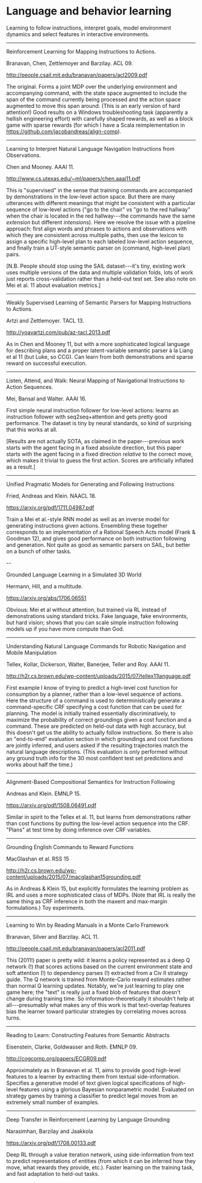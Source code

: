 # Language and behavior learning

Learning to follow instructions, interpret goals, model environment dynamics and
select features in interactive environments.

---

Reinforcement Learning for Mapping Instructions to Actions.

Branavan, Chen, Zettlemoyer and Barzilay. ACL 09.

http://people.csail.mit.edu/branavan/papers/acl2009.pdf

The original. Forms a joint MDP over the underlying environment and
accompanying command, with the state space augmented to include the span of the
command currently being processed and the action space augmented to move this
span around. (This is an early version of hard attention!) Good results on a
Windows troubleshooting task (apparently a hellish engineering effort) with
carefully shaped rewards, as well as a block game with sparse rewards (for
which I have a Scala reimplementation in
https://github.com/jacobandreas/align-comp).

---

Learning to Interpret Natural Language Navigation Instructions from
Observations.

Chen and Mooney. AAAI 11.

http://www.cs.utexas.edu/~ml/papers/chen.aaai11.pdf

This is "supervised" in the sense that training commands are accompanied by
demonstrations in the low-level action space. But there are many utterances
with different meanings that might be consistent with a particular sequence of
low-level actions ("go to the chair" vs "go to the red hallway" when the chair
is located in the red hallway---the commands have the same _extension_ but
different _intensions_). Here we resolve the issue with a pipeline approach:
first align words and phrases to actions and observations with which they are
consistent across multiple paths, then use the lexicon to assign a specific
high-level plan to each labeled low-level action sequence, and finally train a
UT-style semantic parser on (command, high-level plan) pairs.

[N.B. People should stop using the SAIL dataset---it's tiny, existing work uses
multiple versions of the data and multiple validation folds, lots of work just
reports cross-validation rather than a held-out test set. See also note on Mei
et al. 11 about evaluation metrics.]

---

Weakly Supervised Learning of Semantic Parsers for Mapping Instructions to
Actions.

Artzi and Zettlemoyer. TACL 13.

http://yoavartzi.com/pub/az-tacl.2013.pdf

As in Chen and Mooney 11, but with a more sophisticated logical language for
describing plans and a proper latent-variable semantic parser &agrave; la Liang
et al 11 (but Luke, so CCG). Can learn from both demonstrations and sparse
reward on successful execution.

---

Listen, Attend, and Walk: Neural Mapping of Navigational Instructions to Action
Sequences.

Mei, Bansal and Walter. AAAI 16.

First simple neural instruction follower for low-level actions: learns an
instruction follower with seq2seq+attention and gets pretty good performance.
The dataset is tiny by neural standards, so kind of surprising that this works
at all.

[Results are not actually SOTA, as claimed in the paper---previous work starts
with the agent facing in a fixed absolute direction, but this paper starts with
the agent facing in a fixed direction _relative_ to the correct move, which
makes it trivial to guess the first action. Scores are artificially inflated as
a result.]

---

Unified Pragmatic Models for Generating and Following Instructions

Fried, Andreas and Klein. NAACL 18.

https://arxiv.org/pdf/1711.04987.pdf

Train a Mei et al.-style RNN model as well as an inverse model for generating
instructions given actions. Ensembling these together corresponds to an
implementation of a Rational Speech Acts model (Frank & Goodman 12), and gives
good performance on both instruction following and generation. Not quite as good
as semantic parsers on SAIL, but better on a bunch of other tasks.

--

Grounded Language Learning in a Simulated 3D World

Hermann, Hill, and a multitude.

https://arxiv.org/abs/1706.06551

Obvious: Mei et al without attention, but trained via RL instead of
demonstrations using standard tricks. Fake language, fake environments, but
hard vision; shows that you can scale simple instruction following models up if
you have more compute than God.

---

Understanding Natural Language Commands for Robotic Navigation and Mobile
Manipulation

Tellex, Kollar, Dickerson, Walter, Banerjee, Teller and Roy. AAAI 11.

http://h2r.cs.brown.edu/wp-content/uploads/2015/07/tellex11language.pdf

First example I know of trying to predict a high-level cost function for
consumption by a planner, rather than a low-level sequence of actions.  Here
the structure of a command is used to deterministically generate a
command-specific CRF specifying a cost function that can be used for planning.
The model is initially trained essentially discriminatively, to maximize the
probability of correct groundings given a cost function and a command. These
are predicted on held-out data with high accuracy, but this doesn't get us the
ability to actually follow instructions. So there is also an "end-to-end"
evaluation section in which groundings and cost functions are jointly inferred,
and users asked if the resulting trajectories match the natural language
descriptions. (This evaluation is only performed without any ground truth info
for the 30 most confident test set predictions and works about half the time.)

---

Alignment-Based Compositional Semantics for Instruction Following

Andreas and Klein. EMNLP 15.

https://arxiv.org/pdf/1508.06491.pdf

Similar in spirit to the Tellex et al. 11, but learns from demonstrations
rather than cost functions by putting the low-level action sequence into the
CRF. "Plans" at test time by doing inference over CRF variables.

---

Grounding English Commands to Reward Functions

MacGlashan et al. RSS 15

http://h2r.cs.brown.edu/wp-content/uploads/2015/07/macglashan15grounding.pdf

As in Andreas & Klein 15, but explicitly formulates the learning problem as IRL
and uses a more sophisticated class of MDPs. (Note that IRL is really the same
thing as CRF inference in both the maxent and max-margin formulations.) Toy
experiments.

---

Learning to Win by Reading Manuals in a Monte Carlo Framework

Branavan, Silver and Barzilay. ACL 11.

http://people.csail.mit.edu/branavan/papers/acl2011.pdf

This (2011!) paper is pretty wild: it learns a policy represented as a deep Q
network (!) that scores actions based on the current environment state and soft
attention (!) to dependency parses (!) extracted from a Civ II strategy guide.
The Q network is trained from Monte-Carlo reward estimates rather than normal Q
learning updates. Notably, we're just learning to play one game here; the
"text" is really just a fixed blob of features that doesn't change during
training time. So information-theoretically it shouldn't help at
all---presumably what makes any of this work is that text-overlap features bias
the learner toward particular strategies by correlating moves across turns.

---

Reading to Learn: Constructing Features from Semantic Abstracts

Eisenstein, Clarke, Goldwasser and Roth. EMNLP 09.

http://cogcomp.org/papers/ECGR09.pdf

Approximately as in Branavan et al. 11, aims to provide good high-level
features to a learner by extracting them from textual side-information.
Specifies a generative model of text given logical specifications of high-level
features using a glorious Bayesian nonparametric model. Evaluated on strategy
games by training a classifier to predict legal moves from an extremely small
number of examples.

---

Deep Transfer in Reinforcement Learning by Language Grounding

Narasimhan, Barzilay and Jaakkola

https://arxiv.org/pdf/1708.00133.pdf

Deep RL through a value iteration network, using side-information from text to
predict representations of entities (from which it can be inferred how they
move, what rewards they provide, etc.). Faster learning on the training task,
and fast adaptation to held-out tasks.

